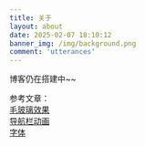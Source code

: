 ```yaml
---
title: 关于
layout: about
date: 2025-02-07 18:10:12
banner_img: /img/background.png
comment: 'utterances'
---
```


博客仍在搭建中~~

参考文章：  
[毛玻璃效果](https://qingshaner.com/Hexo%20Fluid%E4%B8%BB%E9%A2%98%E8%83%8C%E6%99%AF%E5%9B%BA%E5%AE%9A(ES6%E6%94%B9%E5%86%99%E7%89%88)%E4%B8%8E%E6%AF%9B%E7%8E%BB%E7%92%83%E5%BA%95%E9%A1%B5/)  
[导航栏动画](https://4rozen.github.io/archives/Hexo/38001.html)  
[字体](https://largesse.netlify.app/posts/3c2a5351.html)